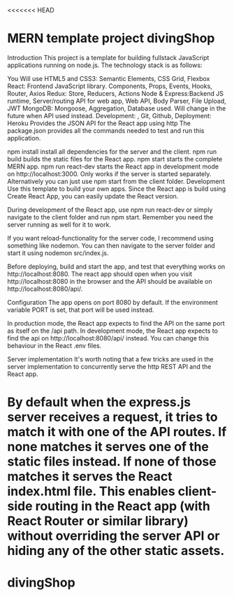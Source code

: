 <<<<<<< HEAD

# MERN template project divingShop

Introduction
This project is a template for building fullstack JavaScript applications running on node.js. The technology stack is as follows:

You Will use
HTML5 and CSS3: Semantic Elements, CSS Grid, Flexbox
React: Frontend JavaScript library. Components, Props, Events, Hooks, Router, Axios
Redux: Store, Reducers, Actions
Node & Express:Backend JS runtime, Server/routing API for web app, Web API, Body Parser, File Upload, JWT
MongoDB: Mongoose, Aggregation, Database used. Will change in the future when API used instead.
Development: , Git, Github,
Deployment: Heroku
Provides the JSON API for the React app using http
The package.json provides all the commands needed to test and run this application.

npm install install all dependencies for the server and the client.
npm run build builds the static files for the React app.
npm start starts the complete MERN app.
npm run react-dev starts the React app in development mode on http://localhost:3000. Only works if the server is started separately. Alternatively you can just use npm start from the client folder.
Development
Use this template to build your own apps. Since the React app is build using Create React App, you can easily update the React version.

During development of the React app, use npm run react-dev or simply navigate to the client folder and run npm start. Remember you need the server running as well for it to work.

If you want reload-functionality for the server code, I recommend using something like nodemon. You can then navigate to the server folder and start it using nodemon src/index.js.

Before deploying, build and start the app, and test that everything works on http://localhost:8080. The react app should open when you visit http://localhost:8080 in the browser and the API should be available on http://localhost:8080/api/.

Configuration
The app opens on port 8080 by default. If the environment variable PORT is set, that port will be used instead.

In production mode, the React app expects to find the API on the same port as itself on the /api path. In development mode, the React app expects to find the api on http://localhost:8080/api/ instead. You can change this behaviour in the React .env files.

Server implementation
It's worth noting that a few tricks are used in the server implementation to concurrently serve the http REST API and the React app.

# By default when the express.js server receives a request, it tries to match it with one of the API routes. If none matches it serves one of the static files instead. If none of those matches it serves the React index.html file. This enables client-side routing in the React app (with React Router or similar library) without overriding the server API or hiding any of the other static assets.

# divingShop
